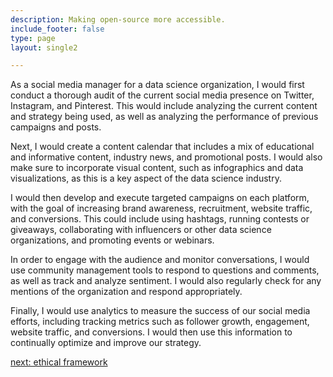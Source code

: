 ```yaml
---
description: Making open-source more accessible.
include_footer: false
type: page
layout: single2 

---
```


<p>
As a social media manager for a data science organization, I would first conduct a thorough audit of the current social media presence on Twitter, Instagram, and Pinterest. This would include analyzing the current content and strategy being used, as well as analyzing the performance of previous campaigns and posts.

Next, I would create a content calendar that includes a mix of educational and informative content, industry news, and promotional posts. I would also make sure to incorporate visual content, such as infographics and data visualizations, as this is a key aspect of the data science industry.

I would then develop and execute targeted campaigns on each platform, with the goal of increasing brand awareness, recruitment, website traffic, and conversions. This could include using hashtags, running contests or giveaways, collaborating with influencers or other data science organizations, and promoting events or webinars.

In order to engage with the audience and monitor conversations, I would use community management tools to respond to questions and comments, as well as track and analyze sentiment. I would also regularly check for any mentions of the organization and respond appropriately.

Finally, I would use analytics to measure the success of our social media efforts, including tracking metrics such as follower growth, engagement, website traffic, and conversions. I would then use this information to continually optimize and improve our strategy.


<a href="https://workdojos.com/economists/ethics">next: ethical framework</a>
